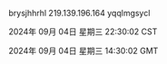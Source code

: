 brysjhhrhl 219.139.196.164 yqqlmgsycl

2024年 09月 04日 星期三 22:30:02 CST

2024年 09月 04日 星期三 14:30:02 GMT
